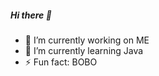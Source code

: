 ##### Hi there 👋


- 🔭 I’m currently working on ME
- 🌱 I’m currently learning Java
- ⚡ Fun fact: BOBO
